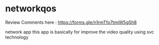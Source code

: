 # networkqos
Review Comments here : https://forms.gle/n1rmTfo7tmjW5gSh8

network app
this app is basically for improve the video quality using svc technology

